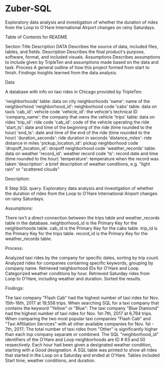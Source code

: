 # Zuber-SQL
Exploratory data analysis and investigation of whether the duration of rides from the Loop to O'Hare International Airport changes on rainy Saturdays.


Table of Contents for README

Section Title	Description
DATA	Describes the source of data, included files, tables, and fields.
Description	Describes the final product's purpose, software, format, and included visuals.
Assumptions	Describes assumptions to include given by TripleTen and assumptions made based on the data and task.
Process	A general outline of how this project formed from start to finish.
Findings	Insights learned from the data analysis.

Data

A database with info on taxi rides in Chicago provided by TripleTen:

'neighborhoods' table: data on city neighborhoods
'name': name of the neighborhood
'neighborhood_id': neighborhood code
'cabs' table: data on taxis
'cab_id': vehicle code
'vehicle_id': the vehicle's technical ID
'company_name': the company that owns the vehicle
'trips' table: data on rides
'trip_id': ride code
'cab_id': code of the vehicle operating the ride
'start_ts': date and time of the beginning of the ride (time rounded to the hour)
'end_ts': date and time of the end of the ride (time rounded to the hour)
'duration_seconds': ride duration in seconds
'distance_miles': ride distance in miles
'pickup_location_id': pickup neighborhood code
'dropoff_location_id': dropoff neighborhood code
'weather_records' table: data on weather
'record_id': weather record code
'ts': record date and time (time rounded to the hour)
'temperature': temperature when the record was taken
'description': a brief description of weather conditions, e.g. "light rain" or "scattered clouds"

Description:

6 Step SQL query.
Exploratory data analysis and investigation of whether the duration of rides from the Loop to O'Hare International Airport changes on rainy Saturdays.

Assumptions:

There isn't a direct connection between the trips table and weather_records table in the database.
neighborhood_id is the Primary Key for the neighborhoods table.
cab_id is the Primary Key for the cabs table.
trip_id is the Primary Key for the trips table.
record_id is the Primary Key for the weather_records table.

Process:

Analyzed taxi rides by the company for specific dates, sorting by trip count. Analyzed rides for companies containing specific keywords, grouping by company name. Retrieved neighborhood IDs for O'Hare and Loop. Categorized weather conditions by hour. Retrieved Saturday rides from Loop to O'Hare, including weather and duration. Sorted the results.

Findings:

The taxi company "Flash Cab" had the highest number of taxi rides for Nov. 15th-16th, 2017 at 19,558 trips.
When searching SQL for a taxi company that contains the keyword "Yellow" or "Blue": The taxi company "Blue Diamond" had the highest number of taxi rides for Nov. 1st-7th, 2017 at 6,764 trips.
When comparing the two most popular taxi companies "Flash Cab" and "Taxi Affiliation Services" with all other available companies for Nov. 1st - 7th, 2017; The total number of taxi rides from "Other" is significantly higher than each top company separate or combined.
The SQL "neighborhood_id" identifiers of the O'Hare and Loop neighborhoods are ID # 63 and 50 respectively.
Each hour had been given a designated weather condition, starting with a Good designation.
A SQL table was printed to show all rides that started in the Loop on a Saturday and ended at O'Hare. Tables included Start time, weather conditions, and duration.
